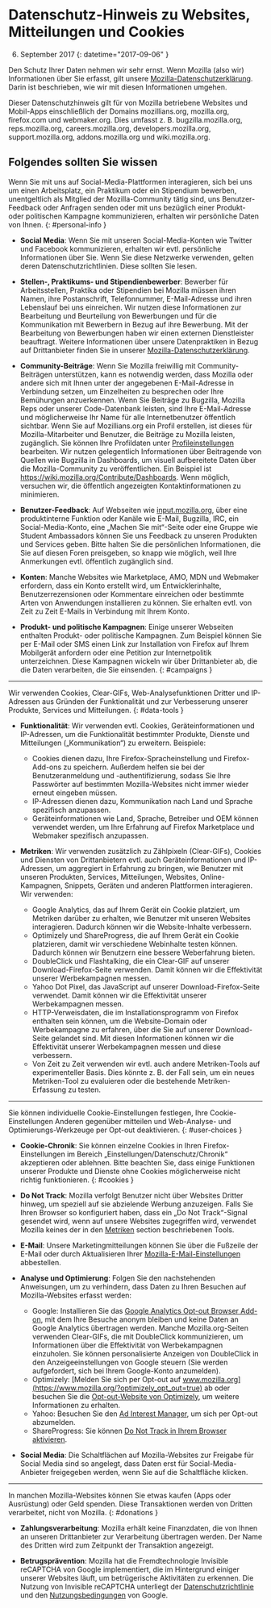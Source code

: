 # Datenschutz-Hinweis zu Websites, Mitteilungen und Cookies

6. September 2017
{: datetime="2017-09-06" }

Den Schutz Ihrer Daten nehmen wir sehr ernst. Wenn Mozilla (also wir) Informationen über Sie erfasst, gilt unsere [Mozilla-Datenschutzerklärung](https://www.mozilla.org/privacy/). Darin ist beschrieben, wie wir mit diesen Informationen umgehen.

Dieser Datenschutzhinweis gilt für von Mozilla betriebene Websites und Mobil-Apps einschließlich der Domains mozillians.org, mozilla.org, firefox.com und webmaker.org. Dies umfasst z. B. bugzilla.mozilla.org, reps.mozilla.org, careers.mozilla.org, developers.mozilla.org, support.mozilla.org, addons.mozilla.org und wiki.mozilla.org.

## Folgendes sollten Sie wissen

Wenn Sie mit uns auf Social-Media-Plattformen interagieren, sich bei uns um einen Arbeitsplatz, ein Praktikum oder ein Stipendium bewerben, unentgeltlich als Mitglied der Mozilla-Community tätig sind, uns Benutzer-Feedback oder Anfragen senden oder mit uns bezüglich einer Produkt- oder politischen Kampagne kommunizieren, erhalten wir persönliche Daten von Ihnen.
{: #personal-info }

* **Social Media**: Wenn Sie mit unseren Social-Media-Konten wie Twitter und Facebook kommunizieren, erhalten wir evtl. persönliche Informationen über Sie. Wenn Sie diese Netzwerke verwenden, gelten deren Datenschutzrichtlinien. Diese sollten Sie lesen.  

* **Stellen-, Praktikums- und Stipendienbewerber**: Bewerber für Arbeitsstellen, Praktika oder Stipendien bei Mozilla müssen ihren Namen, ihre Postanschrift, Telefonnummer, E-Mail-Adresse und ihren Lebenslauf bei uns einreichen. Wir nutzen diese Informationen zur Bearbeitung und Beurteilung von Bewerbungen und für die Kommunikation mit Bewerbern in Bezug auf ihre Bewerbung. Mit der Bearbeitung von Bewerbungen haben wir einen externen Dienstleister beauftragt. Weitere Informationen über unsere Datenpraktiken in Bezug auf Drittanbieter finden Sie in unserer [Mozilla-Datenschutzerklärung](https://www.mozilla.org/privacy/).

* **Community-Beiträge**: Wenn Sie Mozilla freiwillig mit Community-Beiträgen unterstützen, kann es notwendig werden, dass Mozilla oder andere sich mit Ihnen unter der angegebenen E-Mail-Adresse in Verbindung setzen, um Einzelheiten zu besprechen oder Ihre Bemühungen anzuerkennen. Wenn Sie Beiträge zu Bugzilla, Mozilla Reps oder unserer Code-Datenbank leisten, sind Ihre E-Mail-Adresse und möglicherweise Ihr Name für alle Internetbenutzer öffentlich sichtbar. Wenn Sie auf Mozillians.org ein Profil erstellen, ist dieses für Mozilla-Mitarbeiter und Benutzer, die Beiträge zu Mozilla leisten, zugänglich. Sie können Ihre Profildaten unter [Profileinstellungen](https://mozillians.org/user/edit) bearbeiten. Wir nutzen gelegentlich Informationen über Beitragende von Quellen wie Bugzilla in Dashboards, um visuell aufbereitete Daten über die Mozilla-Community zu veröffentlichen. Ein Beispiel ist <https://wiki.mozilla.org/Contribute/Dashboards>. Wenn möglich, versuchen wir, die öffentlich angezeigten Kontaktinformationen zu minimieren.

* **Benutzer-Feedback**:  Auf Webseiten wie [input.mozilla.org](https://input.mozilla.org/), über eine produktinterne Funktion oder Kanäle wie E-Mail, Bugzilla, IRC, ein Social-Media-Konto, eine „Machen Sie mit“-Seite oder eine Gruppe wie Student Ambassadors können Sie uns Feedback zu unseren Produkten und Services geben. Bitte halten Sie die persönlichen Informationen, die Sie auf diesen Foren preisgeben, so knapp wie möglich, weil Ihre Anmerkungen evtl. öffentlich zugänglich sind.

* **Konten**: Manche Websites wie Marketplace, AMO, MDN und Webmaker erfordern, dass ein Konto erstellt wird, um Entwicklerinhalte, Benutzerrezensionen oder Kommentare einreichen oder bestimmte Arten von Anwendungen installieren zu können.  Sie erhalten evtl. von Zeit zu Zeit E-Mails in Verbindung mit Ihrem Konto.

* **Produkt- und politische Kampagnen**:  Einige unserer Webseiten enthalten Produkt- oder politische Kampagnen. Zum Beispiel können Sie per E-Mail oder SMS einen Link zur Installation von Firefox auf Ihrem Mobilgerät anfordern oder eine Petition zur Internetpolitik unterzeichnen. Diese Kampagnen wickeln wir über Drittanbieter ab, die die Daten verarbeiten, die Sie einsenden.
{: #campaigns }

---------------------------------------

Wir verwenden Cookies, Clear-GIFs, Web-Analysefunktionen Dritter und IP-Adressen aus Gründen der Funktionalität und zur Verbesserung unserer Produkte, Services und Mitteilungen. 
{: #data-tools }

* **Funktionalität**: Wir verwenden evtl. Cookies, Geräteinformationen und IP-Adressen, um die Funktionalität bestimmter Produkte, Dienste und Mitteilungen („Kommunikation“) zu erweitern. Beispiele:
    * Cookies dienen dazu, Ihre Firefox-Spracheinstellung und Firefox-Add-ons zu speichern. Außerdem helfen sie bei der Benutzeranmeldung und -authentifizierung, sodass Sie Ihre Passwörter auf bestimmten Mozilla-Websites nicht immer wieder erneut eingeben müssen.  
    * IP-Adressen dienen dazu, Kommunikation nach Land und Sprache spezifisch anzupassen.  
    * Geräteinformationen wie Land, Sprache, Betreiber und OEM können verwendet werden, um Ihre Erfahrung auf Firefox Marketplace und Webmaker spezifisch anzupassen.

* **Metriken**: Wir verwenden zusätzlich zu Zählpixeln (Clear-GIFs), Cookies und Diensten von Drittanbietern evtl. auch Geräteinformationen und IP-Adressen, um aggregiert in Erfahrung zu bringen, wie Benutzer mit unseren Produkten, Services, Mitteilungen, Websites, Online-Kampagnen, Snippets, Geräten und anderen Plattformen interagieren. Wir verwenden:
    * Google Analytics, das auf Ihrem Gerät ein Cookie platziert, um Metriken darüber zu erhalten, wie Benutzer mit unseren Websites interagieren. Dadurch können wir die Website-Inhalte verbessern.  
    * Optimizely und ShareProgress, die auf Ihrem Gerät ein Cookie platzieren, damit wir verschiedene Webinhalte testen können. Dadurch können wir Benutzern eine bessere Weberfahrung bieten.
    * DoubleClick und Flashtalking, die ein Clear-GIF auf unserer Download-Firefox-Seite verwenden.  Damit können wir die Effektivität unserer Werbekampagnen messen.
    * Yahoo Dot Pixel, das JavaScript auf unserer Download-Firefox-Seite verwendet. Damit können wir die Effektivität unserer Werbekampagnen messen. 
    * HTTP-Verweisdaten, die im Installationsprogramm von Firefox enthalten sein können, um die Website-Domain oder Werbekampagne zu erfahren, über die Sie auf unserer Download-Seite gelandet sind. Mit diesen Informationen können wir die Effektivität unserer Werbekampagnen messen und diese verbessern.
    * Von Zeit zu Zeit verwenden wir evtl. auch andere Metriken-Tools auf experimenteller Basis. Dies könnte z. B. der Fall sein, um ein neues Metriken-Tool zu evaluieren oder die bestehende Metriken-Erfassung zu testen.

---------------------------------------

Sie können individuelle Cookie-Einstellungen festlegen, Ihre Cookie-Einstellungen Anderen gegenüber mitteilen und Web-Analyse- und Optimierungs-Werkzeuge per Opt-out deaktivieren. 
{: #user-choices }

* **Cookie-Chronik**: Sie können einzelne Cookies in Ihren Firefox-Einstellungen im Bereich „Einstellungen/Datenschutz/Chronik“ akzeptieren oder ablehnen. Bitte beachten Sie, dass einige Funktionen unserer Produkte und Dienste ohne Cookies möglicherweise nicht richtig funktionieren.
{: #cookies }

* **Do Not Track**: Mozilla verfolgt Benutzer nicht über Websites Dritter hinweg, um speziell auf sie abzielende Werbung anzuzeigen. Falls Sie Ihren Browser so konfiguriert haben, dass ein „Do Not Track“-Signal gesendet wird, wenn auf unsere Websites zugegriffen wird, verwendet Mozilla keines der in den [Metriken](#data-tools) section beschriebenen Tools.

* **E-Mail**: Unsere Marketingmitteilungen können Sie über die Fußzeile der E-Mail oder durch Aktualisieren Ihrer [Mozilla-E-Mail-Einstellungen](https://www.mozilla.org/newsletter/recovery/) abbestellen.

* **Analyse und Optimierung**: Folgen Sie den nachstehenden Anweisungen, um zu verhindern, dass Daten zu Ihren Besuchen auf Mozilla-Websites erfasst werden:
    *  Google: Installieren Sie das [Google Analytics Opt-out Browser Add-on](https://tools.google.com/dlpage/gaoptout), mit dem Ihre Besuche anonym bleiben und keine Daten an Google Analytics übertragen werden. Manche Mozilla.org-Seiten verwenden Clear-GIFs, die mit DoubleClick kommunizieren, um Informationen über die Effektivität von Werbekampagnen einzuholen. Sie können personalisierte Anzeigen von DoubleClick in den Anzeigeeinstellungen von Google steuern (Sie werden aufgefordert, sich bei Ihrem Google-Konto anzumelden).
    *  Optimizely: [Melden Sie sich per Opt-out auf www.mozilla.org](https://www.mozilla.org/?optimizely_opt_out=true) ab oder besuchen Sie die [Opt-out-Website von Optimizely](https://www.optimizely.com/opt_out), um weitere Informationen zu erhalten.
    *  Yahoo: Besuchen Sie den [Ad Interest Manager](https://aim.yahoo.com/aim/us/en/optout/), um sich per Opt-out abzumelden.
    *  ShareProgress: Sie können [Do Not Track in Ihrem Browser aktivieren](https://support.mozilla.org/kb/how-do-i-turn-do-not-track-feature).

* **Social Media**: Die Schaltflächen auf Mozilla-Websites zur Freigabe für Social Media sind so angelegt, dass Daten erst für Social-Media-Anbieter freigegeben werden, wenn Sie auf die Schaltfläche klicken.

---------------------------------------

In manchen Mozilla-Websites können Sie etwas kaufen (Apps oder Ausrüstung) oder Geld spenden. Diese Transaktionen werden von Dritten verarbeitet, nicht von Mozilla. 
{: #donations }

* **Zahlungsverarbeitung**:   Mozilla erhält keine Finanzdaten, die von Ihnen an unseren Drittanbieter zur Verarbeitung übertragen werden. Der Name des Dritten wird zum Zeitpunkt der Transaktion angezeigt.

* **Betrugsprävention**:   Mozilla hat die Fremdtechnologie Invisible reCAPTCHA von Google implementiert, die im Hintergrund einiger unserer Websites läuft, um betrügerische Aktivitäten zu erkennen. Die Nutzung von Invisible reCAPTCHA unterliegt der [Datenschutzrichtlinie](https://www.google.com/intl/en/policies/privacy/) und den [Nutzungsbedingungen](https://www.google.com/intl/en/policies/terms/) von Google.
